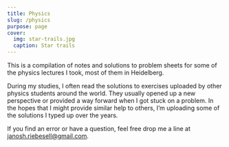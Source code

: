 ```yaml
---
title: Physics
slug: /physics
purpose: page
cover:
  img: star-trails.jpg
  caption: Star trails
---
```


This is a compilation of notes and solutions to problem sheets for some of the physics lectures I took, most of them in Heidelberg.

During my studies, I often read the solutions to exercises uploaded by other physics students around the world. They usually opened up a new perspective or provided a way forward when I got stuck on a problem. In the hopes that I might provide similar help to others, I’m uploading some of the solutions I typed up over the years.

If you find an error or have a question, feel free drop me a line at [janosh.riebesell@gmail.com](mailto:janosh.riebesell@gmail.com).


